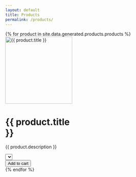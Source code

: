 ```yaml
---
layout: default
title: Products
permalink: /products/
---
```


<script src="/assets/js/medusa-process-products.js"></script>

<div class="flex flex-row flex-wrap max-w-screen" x-data="{ products: processProducts(medusaAPI.products.list()) }">
{% for product in site.data.generated.products.products %}

<div x-data="{
    selectedVariantId: '{{product.variants[0].id}}',
    variants: [
        {% for variant in product.variants %}
        ['{{variant.id}}', '{{variant.title}}'],
        {% endfor %}
    ],
  }"
class="">
<div class="flex justify-center">
<a href="/products/{{ product.handle }}">
  <img src="{{ product.thumbnail }}" alt="{{ product.title }}" style="width: 15em">
</a>
</div>

<div class="flex-auto p-6">
<div class="flex flex-col justify-between" style="width: 15em">
<h1 class="flex-auto text-lg font-semibold text-slate-900">{{ product.title }}</h1>
<p>{{ product.description }}</p>

<div class="flex items-baseline mt-4 mb-6 pb-3 border-b border-slate-200 block">
<div class="space-x-2 flex text-sm">
<select name="variants" x-model="selectedVariantId" class="">
  <template x-for="variant in variants" x-key="variant[0]">
    <option x-bind:value="variant[0]" x-text="variant[1]"></option>
  </template>
</select>
</div>
</div>

<!-- TODO: add variant prices here -->

<div class="flex space-x-4 mb-6 text-sm font-medium">
<div class="flex-auto flex space-x-4 block">
<button type="button"
  x-on:click="
    medusaAPI.carts.lineItems.create(localStorage.getItem('cart_id'), {
      variant_id: `${selectedVariantId}`,
      quantity: 1
    })
  "
  class="btn px-4 py-2 block rounded-md bg-purple-500 text-white hover:bg-purple-700 w-fit active"
>
  Add to cart
</button>
</div>
</div>
</div>
</div>

<!-- <button class="bg-black-500" onclick="/products/{{ product.handle }}">Read more</button> -->
</div>
{% endfor %}
</div>
<script defer src="https://unpkg.com/alpinejs@3.10.3/dist/cdn.min.js"></script>
